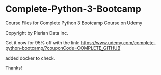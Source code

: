 # Complete-Python-3-Bootcamp
Course Files for Complete Python 3 Bootcamp Course on Udemy

Copyright by Pierian Data Inc.

Get it now for 95% off with the link:
https://www.udemy.com/complete-python-bootcamp/?couponCode=COMPLETE_GITHUB

added docker to check.

Thanks!
